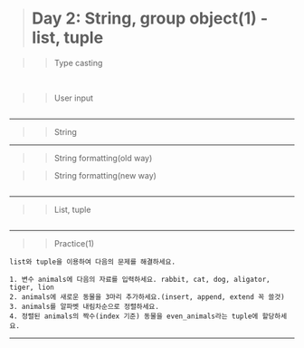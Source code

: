 > # Day 2: String, group object(1) - list, tuple

>> Type casting 
<br>
  


>> User input
```
```
<hr>

>> String

<hr>

>> String formatting(old way)

>> String formatting(new way)
```
```

<hr>

>> List, tuple
```
```
<hr>

>> Practice(1)
```
list와 tuple을 이용하여 다음의 문제를 해결하세요.

1. 변수 animals에 다음의 자료를 입력하세요. rabbit, cat, dog, aligator, tiger, lion
2. animals에 새로운 동물을 3마리 추가하세요.(insert, append, extend 꼭 쓸것)
3. animals를 알파벳 내림차순으로 정렬하세요.
4. 정렬된 animals의 짝수(index 기준) 동물을 even_animals라는 tuple에 할당하세요.
```
<hr>

